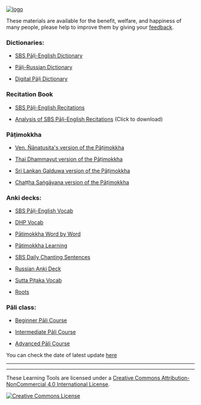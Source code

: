 [![logo](https://user-images.githubusercontent.com/39419221/165271019-e4da74da-05b9-4f46-ade6-3b173966ab75.png)](http://sasanarakkha.org/)

These materials are available for the benefit, welfare, and happiness of many people, please help to improve them by giving your [feedback](https://docs.google.com/forms/d/e/1FAIpQLScNC5v2gQbBCM3giXfYIib9zrp-WMzwJuf_iVXEMX2re4BFFw/viewform?usp=pp_url&entry.1433863141=SBS-study-tools).

### Dictionaries:

- [SBS Pāḷi-English Dictionary](https://sasanarakkha.github.io/study-tools/sbs-pali-dictionary.html)

- [Pāḷi-Russian Dictionary](https://sasanarakkha.github.io/study-tools/ru-pali-dictionary.html)

- [Digital Pāḷi Dictionary](https://digitalpalidictionary.github.io/)

<!-- - [Devamitta Pāḷi Study](https://sasanarakkha.github.io/study-tools/dps.html) -->

### Recitation Book

- [SBS Pāḷi-English Recitations](https://github.com/sasanarakkha/pali-english-recitations/releases/latest/)

- [Analysis of SBS Pāḷi-English Recitations](https://github.com/sasanarakkha/study-tools/releases/latest/download/analysis-of-sbs-pali-english-recitations.pdf) (Click to download)

### Pāṭimokkha

- [Ven. Ñānatusita's version of the Pāṭimokkha](https://github.com/sasanarakkha/nanatusita-patimokkha/releases/latest/)

- [Thai Dhammayut version of the Pāṭimokkha](https://github.com/sasanarakkha/thai-dhammayut-patimokkha/releases/latest/)

- [Sri Lankan Galduwa version of the Pāṭimokkha](https://github.com/sasanarakkha/galduwa-patimokkha/releases/latest/)

- [Chaṭṭha Saṅgāyana version of the Pāṭimokkha](https://github.com/sasanarakkha/chattha-sangayana-patimokkha/releases/latest/)

### Anki decks:

- [SBS Pāḷi-English Vocab](https://sasanarakkha.github.io/study-tools/sbs-pali-english-vocab.html)

- [DHP Vocab](https://sasanarakkha.github.io/study-tools/dhp-vocab.html)

- [Pātimokkha Word by Word](https://sasanarakkha.github.io/study-tools/patimokkha-word-by-word.html)

- [Pātimokkha Learning](https://sasanarakkha.github.io/study-tools/patimokkha-learning.html)

- [SBS Daily Chanting Sentences](https://sasanarakkha.github.io/study-tools/sbs-daily-chanting-sentences.html)

- [Russian Anki Deck](https://sasanarakkha.github.io/study-tools/ru-pali-vocab.html)

- [Sutta Piṭaka Vocab](https://sasanarakkha.github.io/study-tools/sutta-pitaka-vocab.html)

- [Roots](https://sasanarakkha.github.io/study-tools/roots.html)

<!-- - [DHP Learning](https://sasanarakkha.github.io/study-tools/dhp-learning.html) -->
<!-- - [Sutta Q&A](https://sasanarakkha.github.io/study-tools/sutta-q-a.html) -->
<!-- - [Ñāṇatiloka Buddhist Dictionary](https://sasanarakkha.github.io/study-tools/nanatiloka.html) -->
<!-- - [Reading Common Pāli Phrases](https://sasanarakkha.github.io/study-tools/reading-common-pali-phrases.html) -->

### Pāli class:

- [Beginner Pāli Course](https://sasanarakkha.github.io/study-tools/pali-class.html)

- [Intermediate Pāli Course](https://sasanarakkha.github.io/study-tools/pali-class-inter.html)

- [Advanced Pāli Course](https://sasanarakkha.github.io/study-tools/pali-class-adv.html)

You can check the date of latest update [here](https://github.com/sasanarakkha/study-tools/releases/latest)

----------

-----------

These Learning Tools are licensed under a [Creative Commons Attribution-NonCommercial 4.0 International License](http://creativecommons.org/licenses/by-nc/4.0/).

<a rel="license" href="http://creativecommons.org/licenses/by-nc/4.0/"><img alt="Creative Commons License" style="border-width:0" src="https://i.creativecommons.org/l/by-nc/4.0/88x31.png" /></a><br />

